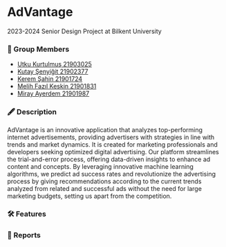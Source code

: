 # AdVantage 
2023-2024 Senior Design Project at Bilkent University

### 📃 Group Members
- [Utku Kurtulmuş 21903025]([https://github.com/ferhatkorkmaz11](https://github.com/UK628))    
- [Kutay Şenyiğit 21902377](https://github.com/trelans)
- [Kerem Şahin 21901724](https://github.com/KeremSahin22)
- [Melih Fazıl Keskin 21901831](https://github.com/MelihFazl)
- [Miray Ayerdem 21901987](https://github.com/mirayayerdem)

### 🖋️ Description
AdVantage is an innovative application that analyzes top-performing internet advertisements, providing advertisers with strategies in line with trends and market dynamics. It is created for marketing professionals and developers seeking optimized digital advertising. Our platform streamlines the trial-and-error process, offering data-driven insights to enhance ad content and concepts. By leveraging innovative machine learning algorithms, we predict ad success rates and revolutionize the advertising process by giving recommendations according to the current trends analyzed from related and successful ads without the need for large marketing budgets, setting us apart from the competition.  

### 🛠️ Features

### 📑 Reports

